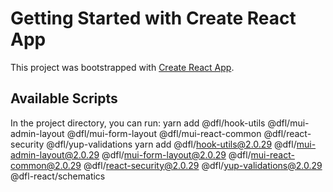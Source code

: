 # Getting Started with Create React App

This project was bootstrapped with [Create React App](https://github.com/facebook/create-react-app).



## Available Scripts

In the project directory, you can run:
yarn add @dfl/hook-utils @dfl/mui-admin-layout @dfl/mui-form-layout @dfl/mui-react-common @dfl/react-security @dfl/yup-validations
yarn add @dfl/hook-utils@2.0.29 @dfl/mui-admin-layout@2.0.29 @dfl/mui-form-layout@2.0.29 @dfl/mui-react-common@2.0.29 @dfl/react-security@2.0.29 @dfl/yup-validations@2.0.29 @dfl-react/schematics


